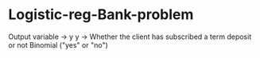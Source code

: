 # Logistic-reg-Bank-problem
Output variable -> y y -> Whether the client has subscribed a term deposit or not  Binomial ("yes" or "no")

